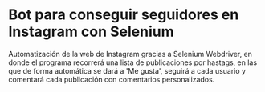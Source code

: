 # Bot para conseguir seguidores en Instagram con Selenium
Automatización de la web de Instagram gracias a Selenium Webdriver, en donde el programa recorrerá una lista de publicaciones por hastags, en las que de forma automática se dará a 'Me gusta', seguirá a cada usuario y comentará cada publicación con comentarios personalizados.
